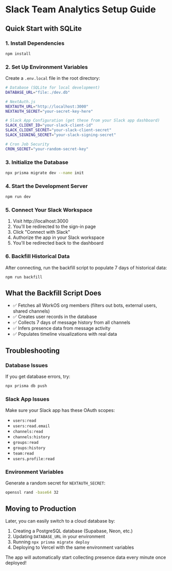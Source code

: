 # Slack Team Analytics Setup Guide

## Quick Start with SQLite

### 1. Install Dependencies
```bash
npm install
```

### 2. Set Up Environment Variables
Create a `.env.local` file in the root directory:

```bash
# Database (SQLite for local development)
DATABASE_URL="file:./dev.db"

# NextAuth.js
NEXTAUTH_URL="http://localhost:3000"
NEXTAUTH_SECRET="your-secret-key-here"

# Slack App Configuration (get these from your Slack app dashboard)
SLACK_CLIENT_ID="your-slack-client-id"
SLACK_CLIENT_SECRET="your-slack-client-secret"
SLACK_SIGNING_SECRET="your-slack-signing-secret"

# Cron Job Security
CRON_SECRET="your-random-secret-key"
```

### 3. Initialize the Database
```bash
npx prisma migrate dev --name init
```

### 4. Start the Development Server
```bash
npm run dev
```

### 5. Connect Your Slack Workspace
1. Visit http://localhost:3000
2. You'll be redirected to the sign-in page
3. Click "Connect with Slack"
4. Authorize the app in your Slack workspace
5. You'll be redirected back to the dashboard

### 6. Backfill Historical Data
After connecting, run the backfill script to populate 7 days of historical data:
```bash
npm run backfill
```

## What the Backfill Script Does

- ✅ Fetches all WorkOS org members (filters out bots, external users, shared channels)
- ✅ Creates user records in the database
- ✅ Collects 7 days of message history from all channels
- ✅ Infers presence data from message activity
- ✅ Populates timeline visualizations with real data

## Troubleshooting

### Database Issues
If you get database errors, try:
```bash
npx prisma db push
```

### Slack App Issues
Make sure your Slack app has these OAuth scopes:
- `users:read`
- `users:read.email`
- `channels:read`
- `channels:history`
- `groups:read`
- `groups:history`
- `team:read`
- `users.profile:read`

### Environment Variables
Generate a random secret for `NEXTAUTH_SECRET`:
```bash
openssl rand -base64 32
```

## Moving to Production

Later, you can easily switch to a cloud database by:
1. Creating a PostgreSQL database (Supabase, Neon, etc.)
2. Updating `DATABASE_URL` in your environment
3. Running `npx prisma migrate deploy`
4. Deploying to Vercel with the same environment variables

The app will automatically start collecting presence data every minute once deployed!